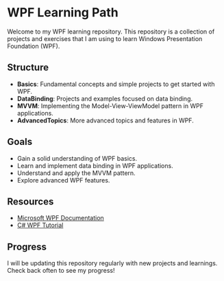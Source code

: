 # WPF Learning Path

Welcome to my WPF learning repository. This repository is a collection of projects and exercises that I am using to learn Windows Presentation Foundation (WPF).

## Structure

- **Basics**: Fundamental concepts and simple projects to get started with WPF.
- **DataBinding**: Projects and examples focused on data binding.
- **MVVM**: Implementing the Model-View-ViewModel pattern in WPF applications.
- **AdvancedTopics**: More advanced topics and features in WPF.

## Goals

- Gain a solid understanding of WPF basics.
- Learn and implement data binding in WPF applications.
- Understand and apply the MVVM pattern.
- Explore advanced WPF features.

## Resources

- [Microsoft WPF Documentation](https://docs.microsoft.com/en-us/dotnet/desktop/wpf/)
- [C# WPF Tutorial](https://www.youtube.com/playlist?list=PLih2KERbY1HHOOJ2C6FOrVXIwg4AZ-hk1)

## Progress

I will be updating this repository regularly with new projects and learnings. Check back often to see my progress!